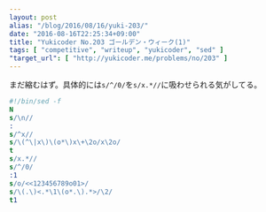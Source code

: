 ```yaml
---
layout: post
alias: "/blog/2016/08/16/yuki-203/"
date: "2016-08-16T22:25:34+09:00"
title: "Yukicoder No.203 ゴールデン・ウィーク(1)"
tags: [ "competitive", "writeup", "yukicoder", "sed" ]
"target_url": [ "http://yukicoder.me/problems/no/203" ]
---
```


まだ縮むはず。具体的には`s/^/0/`を`s/x.*//`に吸わせられる気がしてる。

``` sed
#!/bin/sed -f
N
s/\n//
:
s/^x//
s/\(^\|x\)\(o*\)x\+\2o/x\2o/
t
s/x.*//
s/^/0/
:1
s/o/<<123456789o01>/
s/\(.\)<.*\1\(o*.\).*>/\2/
t1
```
